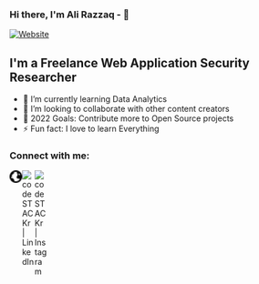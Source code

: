 ### Hi there, I'm Ali Razzaq - 👋

[![Website](https://img.shields.io/website?label=alirazzaq.me&style=for-the-badge&url=http%3A%2F%2Falirazzaq.live)](http://alirazzaq.me)

## I'm a Freelance Web Application Security Researcher

- 🌱 I’m currently learning Data Analytics
- 👯 I’m looking to collaborate with other content creators
- 🥅 2022 Goals: Contribute more to Open Source projects
- ⚡ Fun fact: I love to learn Everything



### Connect with me:

[<img align="left" alt="codeSTACKr.com" width="22px" src="https://raw.githubusercontent.com/iconic/open-iconic/master/svg/globe.svg" />][website]
[<img align="left" alt="codeSTACKr | LinkedIn" width="22px" src="https://cdn.jsdelivr.net/npm/simple-icons@v3/icons/linkedin.svg" />][linkedin]
[<img align="left" alt="codeSTACKr | Instagram" width="22px" src="https://cdn.jsdelivr.net/npm/simple-icons@v3/icons/instagram.svg" />][instagram]





</details>

[website]: http://alirazzaq.me
[instagram]: https://instagram.com/alirazzaq_
[linkedin]: https://linkedin.com/in/alirazzaq
